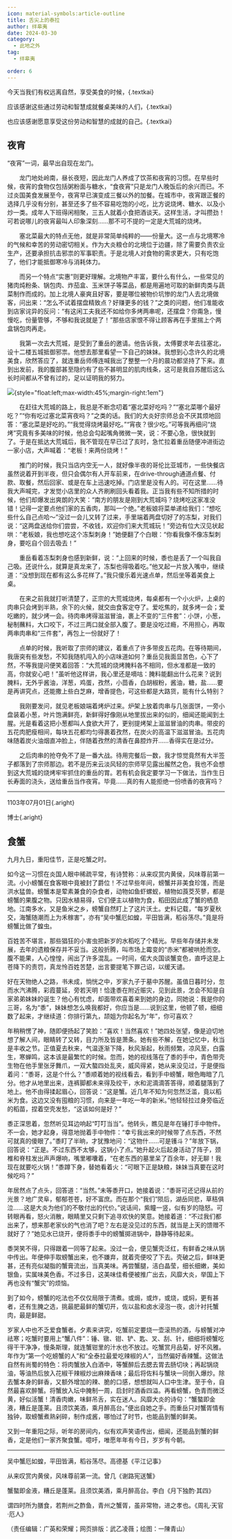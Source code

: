 ```yaml
---
icon: material-symbols:article-outline
title: 舌尖上的泰拉
author: 绊皋夷
date: 2024-03-30
category:
  - 此地之外
tag:
  - 绊皋夷

order: 6
---
```


今天当我们有权远离自然，享受美食的时候，{.textkai}

应该感谢这些通过劳动和智慧成就餐桌美味的人们，{.textkai}

也应该感谢愿意享受这份劳动和智慧的成就的自己。{.textkai}

<!-- more -->

## 夜宵

“夜宵”一词，最早出自现在龙门。

  龙门地处岭南，昼长夜短，因此龙门人养成了饮茶和夜宵的习惯。在早些时候，夜宵的食物仅包括粥粉面与糖水，“食夜宵”只是龙门人晚饭后的余兴而已。不过炎国美食发展至今，夜宵早已演变成三餐以外的加餐。在城市中，夜宵跟正餐的选择几乎没有分别，甚至还多了些不容易吃饱的小吃，比方说烧烤、糖水、以及小炒一类。成年人下班得闲相聚，三五人就着小食把酒谈天。这样生活，才叫攒劲！可若说哪儿的夜宵最叫人印象深刻……那不可不提的一定是大荒城的烧烤。

  塞北菜最大的特点无他，就是非常简单纯粹的——份量大。这一点与北境寒冷的气候和幸苦的劳动密切相关。作为大炎粮仓的北境位于边疆，除了需要负责农业生产，还要承担抗击邪祟的军事职责。于是北境人对食物的需求更大，只有吃饱了，他们才能抵御寒冷与消耗体力。

  而另一个特点“实惠”则更好理解。北境物产丰富，要什么有什么，一些常见的猪肉炖粉条、锅包肉、炸茄盒、玉米饼子等菜品，都是用遍地可取的新鲜肉类与蔬菜制作而成的。加上北境人豪爽且好客，要是哪位被物价坑惨的龙门人去北境做客，问出来：“怎么不试着摆盘精致点？好赚更多的钱？”之类的问题，他们准能收到店家诧异的反问：“有这闲工夫我还不如给你多烤两串呢，还摆盘？你甭急，慢慢吃，份量管够，不够和我说就是了！”那些店家恨不得让顾客再在手里揣上个两盒锅包肉再走。

  我第一次去大荒城，是受到了重岳的邀请。他告诉我，太傅要求年去往塞北，设十二楼五城抵御邪祟。他想去那里看望一下自己的妹妹。我想到心念许久的北境美食，欣然答应了，就连重岳师傅连喊我出了整整一个月的晨功都坚持了下来。直到出发前，我的腹部甚至隐约有了些不甚明显的肌肉线条，这可是我自苏醒后这么长时间都从不曾有过的，足以证明我的努力。

![](./res/illustration/文章配图（一陳青山）.webp){style="float:left;max-width:45%;margin-right:1em"}

  在赶往大荒城的路上，我总是不断念叨着“塞北菜好吃吗？”“塞北菜哪个最好吃？”“你有吃过塞北菜宵夜吗？”之类的话。我们的大炎好宗师总会不厌其烦地回答：“塞北菜是好吃的。”“我觉得烧烤最好吃。”“宵夜？很少吃。”可等我再细问“烧烤”究竟有多美味的时候，他总会勾起嘴角微微一笑，说：不要心急，很快就到了。于是在抵达大荒城后，我不管现在早已过了亥时，急忙拉着重岳随便冲进街边一家小店，大声喊着：“老板！来两份烧烤！”

  推门的时候，我只当店内空无一人，就好像半夜的哥伦比亚城市，一些快餐店虽然说着开到半夜，但只会偶尔有人开车前来，在drive-through通道点餐、付款、取餐，然后回家、或是在车上迅速吃掉。门店里是没有人的。可在这里……待我大声喊完，才发觉小店里的众人齐刷刷回头看着我。正当我有些不知所措的时候，他们却爆发出爽朗的大笑：“南方的朋友是刚到大荒城吗？烧烤吃这家准没错！记得一定要点他们家的五香肉，那叫一个绝。”老板娘将菜单递给我们：“想吃些什么自己点哈～”没过一会儿又转了过来，手里端着两盘切好了的冻梨，对我们说：“这两盘送给你们尝尝，不收钱，欢迎你们来大荒城玩！”旁边有位大汉见状起哄：“老板娘，我也想吃这个冻梨刺身！”她便翻了个白眼：“你看我像不像冻梨刺身，要吃自个回去吸去！”

  重岳看着冻梨刺身也感到新鲜，说：“上回来的时候，黍也是丢了一个叫我自己吸。还说什么，就算是真龙来了，冻梨也得吸着吃。”他叉起一片放入嘴中，继续道：“没想到现在都有这么多花样了。”我只傻乐着光速点单，然后坐等着美食上桌。

  在来之前我就打听清楚了，正宗的大荒城烧烤，每桌都有一个小火炉，上桌的肉串只会烤到半熟，余下的火候，就交由食客定夺了。爱吃焦的，就多烤一会；爱吃嫩的，就少烤一会。待肉串烤得滋滋冒油，裹上不变的“三件套”：小饼，小葱，秘制蘸料，大口咬下，不过三两口就全部入腹了。要是没吃过瘾，不用担心，再取两串肉串和“三件套”，再包上一份就好了！

  点单的时候，我听取了宗师的建议，着重点了许多带皮五花肉。在等待期间，我唐突有些发愁，不知我随机闯入的小店味道如何？重岳见我面显苦色，心下了然，不等我提问便笑着回答：“大荒城的烧烤腌料各不相同，但水准都是一致的高，你就安心吧！”虽听他这样讲，我心里还是嘀咕：腌料能翻出什么花来？说到腌料，无外乎酱油，洋葱，鸡蛋，孜然，小茴香，白胡椒粉，酱油，糖，盐……要是再讲究点，还能撒上些白芝麻，增香提色，可这些都是大路货，能有什么特别？

  我刚要发问，就见老板娘端着烤炉过来。炉架上放着肉串与几张面饼，一旁小盘装着小葱，叶片饱满鲜亮，新鲜得好像刚从地里拔出来的似的，细闻还能闻到土腥。光是看着这把小葱都叫人食欲大开了，更别提烤架上滋滋冒油的肉串。带皮的五花肉肥瘦相间，每块五花都均匀得裹着孜然，在炭火的高温下滋滋冒油。五花肉味随着炭火油烟直冲脸上，伴随着孜然的清香在鼻腔炸开……香得实在是过分。

  之后肉串的抢夺免不了是一番大战。待用完餐后一数，我才惊觉竟然有大半签子都落到了宗师那边。若不是历来云淡风轻的宗师罕见露出赧然之色，我也不会想到这大荒城的烧烤牢牢抓住的重岳的胃。若有机会我定要学习一下做法，当作生日长寿面的浇头，送给重岳当作夜宵。毕竟……真的有人能拒绝一份喷香的夜宵吗？

---

1103年07月01日{.aright}

博士{.aright}

## 食蟹

九月九日，重阳佳节，正是吃蟹之时。

如今这一习惯在炎国人眼中稀疏平常，有诗赞称：从来叹赏内黄侯，风味尊前第一流。小小螃蟹在食客眼中竟被封了爵位！不过早些年间，螃蟹并非美食珍馐，而是洪水猛兽。螃蟹本是荤素兼食的杂食者，动物如鱼虾螺蚬，植物如莨茭芡蓼，都是螃蟹的果腹之物。只因水植易得，它们便主以植物为食，稻田因此成了蟹的栖息地。江南多水，又是鱼米之乡，螃蟹自然盯上了这片沃土。史料记载，“每岁夏秋交，海蟹随潮而上为禾稼害”，亦有“吴中蟹厄如蝗，平田皆满，稻谷荡尽。”竟是将螃蟹比做了蝗虫。

百姓苦不堪言，那些猖狂的小害虫把新岁的水稻吃了个精光。早些年存储并未发展，去年的遗粮保存并不妥当。这般折腾，叫市场上霉变的“赤米”都被哄抢而空。腹不能果，人心惶惶，闹出了许多混乱。一时间，偌大炎国谈蟹变色，直呼这是上苍降下的责罚，真龙怜百姓苦楚，出言要提笔下罪己诏，以缓天谴。

好在天物绝人之路，书未成，惝恍之中，岁家九子于墓中苏醒。虽值日暮时分，忽而水汽沸腾，彩霞蔓延，旁若天明！恰逢黍在附近赈灾，见到此景，怎会不知是自家弟弟妹妹的诞生？他心有忧虑，却面带欢喜着来到她的身边，同她说：我是你的三哥，名为“黍”，妹妹想怎么唤我都好，你应当是……说到这里，他顿了顿，细细数了起来，才继续道：你排行第九，颉姐为你起名为“年”，你可喜欢？

年稍稍愣了神，随即便扬起了笑脸：“喜欢！当然喜欢！”她四处张望，像是迫切地想了解人间，眼睛转了又转，目力所及皆是萧条。她有些不解，在她记忆中，秋当是丰收之节。正值夏去秋来，气温逐渐下降，秋风渐起，秋雨频繁，凉风至，白露生，寒蝉鸣，这本该是最繁忙的时候。忽而，她的视线落在了黍的手中，青色带壳生物在他手里张牙舞爪，一双大螯四处乱夹，威风得紧，她从来没见过，于是便指着问：“黍哥，这是个什么？”黍顺着她的视线看去，看到手中螃蟹，眼色晦暗了几分。他才从地里出来，连裤脚都未来得及绞干，水和泥滴滴答答得，顺着腿落到了地上。他不由得揉起眉心，回答说：“这是蟹。近几年不知为何忽然泛滥，竟以稻米为食。这边又没有囤粮的习惯，向来是一年吃一年的新米。”他轻轻拉过身旁临近的稻苗，捏着空壳发愁，“这该如何是好？”

黍正深思着，忽然听见耳边响起“叮叮当当”。他转头，瞧见是年在锤打手中物件。不一会，她才起身，得意地抛着手中物件：“幸亏我出来的时候带了点东西，不然可就真的傻眼了。”黍盯了半晌，才犹豫地问：“这物什……可是镬斗？”年放下锅，回答说：“正是。不过东西不太够，这锅小了点。”她升起火后起身活动了阵子，颈椎和脊柱发出声声爆响，嘴里嘟囔着，“在老东西的墓里呆了百余年，好无聊！我现在就要吃火锅！”黍蹲下身，替她看着火：“可眼下正是缺粮，妹妹当真要在这时候吃吗？”

年居然点了点头，回答道：“当然。”未等黍开口，她接着说：“黍哥可还记得从前的光景？地广灵阜，郁郁苍苍，好不富庶。而在那个“我们”陨后，湖岳同悲，草秸俱泣……这是大炎为他们的不敬付出的代价。”说话间，紫瞳一竖，似有岁的隐怒。可转眼再看，怒火消散，眼睛里又只剩下追寻欢快的笑意。她接着道：“不过我们都出来了，想来那老家伙的气也消了吧？左右是没见过的东西，就当是上天的馈赠不就好了？”她见水已烧开，便将黍手中的螃蟹掷进锅中，静静等待起来。

黍哭笑不得，只得跟着一同等了起来。没过一会，便见蟹壳泛红，有鲜香之味从锅中传出。年便伸手取螃蟹出来，也不嫌弃，就着壳便咬了下去。壳破之后，鲜味更甚，还有亮似凝脂的蟹膏流出，当真美味。再尝蟹腿，洁白晶莹，细长细嫩，美如银鱼，实属味美色香。不过多日，这美味佳肴便被推广出去，风靡大炎，举国上下再也没有“蟹灾”的烦恼。

到了如今，螃蟹的吃法也不仅仅局限于清煮。或焗，或炸，或烧，或焖，更有甚者，还有生腌之选，挑最肥最鲜的蟹切开，佐以盐和卤水浸泡一夜，卤汁衬托蟹肉，最是鲜甜。

岁家人中也不乏爱食蟹者。夕素来讲究，吃蟹前定要烧一壶滚热的酒，与螃蟹对冲祛寒；吃蟹时要用上“蟹八件”：锤、镦、钳、铲、匙、叉、刮、针，细细将螃蟹吃得干干净净，慢条斯理，就连蟹钳里的汁水也不放过。吃蟹赏月品菊，好不风雅。年作为“第一个吃螃蟹的人”和“全泰拉最爱吃辣椒的人”，当然偏好香辣蟹。这做法自然有尚蜀的特色：将肉蟹放入白酒中，等蟹醉后去腮去胃去肠切块；再起锅烧油，等油热后放入花椒干辣椒炒出麻辣香味；最后将佐料与蟹块一同倒入爆炒。除去蟹本身的鲜香，又额外增加的辣、脆的口感，想想就叫人口中生津。至于令，自然最喜欢醉蟹。将蟹放入坛中腌制一周，启封时酒香四溢。再看螃蟹，色青而微泛黄，好似活蟹！清香肉嫩，味鲜吊舌，实在迷人。风靡大炎的诗句：“蟹螯即金液，糟丘是蓬莱。且须饮美酒，乘月醉高台。”便出自她之手。而重岳只对蟹胥情有独钟，取螃蟹煮熟剁碎，制作成酱，哪怕过了时节，也能品到蟹的鲜美。

又到一年重阳之际，听年的房间内，似有欢声笑语传出，细闻，还能品到蟹的鲜香，定是他们一家齐聚食蟹。噫吁，唯愿年年有今日，岁岁有今朝。

---

吴中蟹厄如蝗，平田皆满，稻谷荡尽。高德基《平江记事》

从来叹赏内黄侯，风味尊前第一流。曾几《谢路宪送蟹》

蟹螯即金液，糟丘是蓬莱。且须饮美酒，乘月醉高台。李白《月下独酌·其四》

谓四时所为膳食，若荆州之酢鱼，青州之蟹胥，虽非常物，进之孝也。《周礼·天官·厄人》<eod />

（责任编辑：广英和荣耀；网页排版：武乙凌薇；绘图：一陳青山）

<FakeAds />